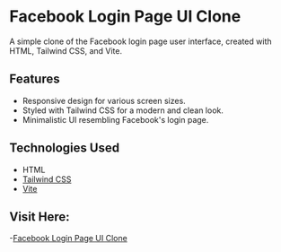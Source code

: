 # Facebook Login Page UI Clone

A simple clone of the Facebook login page user interface, created with HTML, Tailwind CSS, and Vite.

## Features

- Responsive design for various screen sizes.
- Styled with Tailwind CSS for a modern and clean look.
- Minimalistic UI resembling Facebook's login page.

## Technologies Used

- HTML
- [Tailwind CSS](https://tailwindcss.com/)
- [Vite](https://vitejs.dev/)

## Visit Here:

-[Facebook Login Page UI Clone](https://arnavmakode.github.io/Facebook-Login-Page-UI/)
